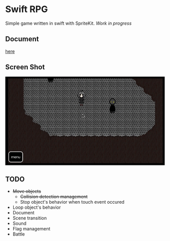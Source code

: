 # Swift RPG

Simple game written in swift with SpriteKit.
*Work in progress*

## Document

[here](https://github.com/tasuwo/SwiftRPG/wiki)

## Screen Shot

![screen_shot](./readme_resources/movie.gif)

## TODO

- ~~Move objects~~
  - ~~Collision detection management~~
  - Stop object's behavior when touch event occured
- Loop object's behavior
- Document
- Scene transition
- Sound
- Flag management
- Battle
